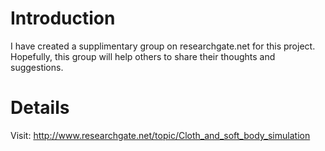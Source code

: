 # Introduction #

I have created a supplimentary group on researchgate.net for this project. Hopefully, this group will help others to share their thoughts and suggestions.


# Details #
Visit: http://www.researchgate.net/topic/Cloth_and_soft_body_simulation